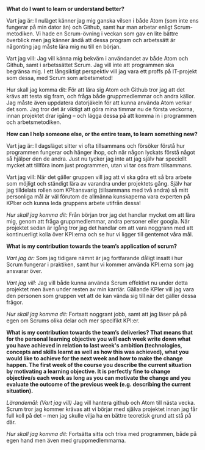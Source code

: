 **What do I want to learn or understand better?**

Vart jag är:
I nuläget känner jag mig ganska vilsen i både Atom (som inte ens fungerar på min dator än) och Github, samt hur man arbetar enligt Scrum-metodiken. Vi hade en Scrum-övning i veckan som gav en lite bättre överblick men jag känner ändå att dessa program och arbetssätt är någonting jag måste lära mig nu till en början. 

Vart jag vill:
Jag vill känna mig bekväm i användandet av både Atom och Github, samt i arbetssättet Scrum. Jag vill inte att programmen ska begränsa mig. I ett långsiktigt perspektiv vill jag vara ett proffs på IT-projekt som dessa, med Scrum som arbetsmetod!  

Hur skall jag komma dit:
För att lära sig Atom och Github tror jag att det krävs att testa sig fram, och fråga både gruppmedlemmar och andra källor. Jag måste även uppdatera datorjäkeln för att kunna använda Atom verkar det som. Jag tror det är viktigt att göra mina timmar nu de första veckorna, innan projektet drar igång – och lägga dessa på att komma in i programmen och arbetsmetodiken.

**How can I help someone else, or the entire team, to learn something new?**

Vart jag är:
I dagsläget sitter vi ofta tillsammans och försöker förstå hur programmen fungerar och hänger ihop, och när någon lyckats förstå något så hjälper den de andra. Just nu tycker jag inte att jag själv har speciellt mycket att tillföra inom just programmen, utan vi tar oss fram tillsammans. 

Vart jag vill:
När det gäller gruppen vill jag att vi ska göra ett så bra arbete som möjligt och ständigt lära av varandra under projektets gång. Själv har jag tilldelats rollen som KPI:ansvarig (tillsammans med två andra) så mitt personliga mål är väl förutom de allmänna kunskaperna vara experten på KPI:er och kunna leda gruppens arbete utifrån dessa! 

*Hur skall jag komma dit:*
Från början tror jag det handlar mycket om att lära mig, genom att fråga gruppmedlemmar, andra personer eller googla. När projektet sedan är igång tror jag det handlar om att vara noggrann med att kontinuerligt kolla över KPI:erna och se hur vi ligger till gentemot våra mål. 

**What is my contribution towards the team’s application of scrum?**

*Vart jag är:*
Som jag tidigare nämnt är jag fortfarande dåligt insatt i hur Scrum fungerar i praktiken, samt hur vi kommer använda KPI:erna som jag ansvarar över. 

*Vart jag vill:*
Jag vill både kunna använda Scrum effektivt nu under detta projektet men även under resten av min karriär. Gällande KPIer vill jag vara den personen som gruppen vet att de kan vända sig till när det gäller dessa frågor. 

*Hur skall jag komma dit:*
Fortsatt noggrant jobb, samt att jag läser på på egen om Scrums olika delar och mer specifikt KPI:er. 

**What is my contribution towards the team’s deliveries? That means that for the personal learning objective you will each week write down what you have achieved in relation to last week's ambition (technologies, concepts and skills learnt as well as how this was achieved), what you would like to achieve for the next week and how to make the change happen. The first week of the course you describe the current situation by motivating a learning objective. It is perfectly fine to change objective/s each week as long as you can motivate the change and you evaluate the outcome of the previous week (e.g. describing the current situation).**

*Lärandemål: (Vart jag vill)*
Jag vill hantera github och Atom till nästa vecka. Scrum tror jag kommer krävas att vi börjar med själva projektet innan jag får full koll på det – men jag skulle vilja ha en bättre teoretisk grund att stå på där. 

*Hur skall jag komma dit:*
Fortsätta sitta och trixa med programmen, både på egen hand men även med gruppmedlemmarna. 
